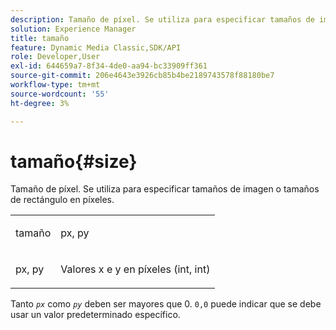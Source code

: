 ```yaml
---
description: Tamaño de píxel. Se utiliza para especificar tamaños de imagen o tamaños de rectángulo en píxeles.
solution: Experience Manager
title: tamaño
feature: Dynamic Media Classic,SDK/API
role: Developer,User
exl-id: 644659a7-8f34-4de0-aa94-bc33909ff361
source-git-commit: 206e4643e3926cb85b4be2189743578f88180be7
workflow-type: tm+mt
source-wordcount: '55'
ht-degree: 3%

---
```


# tamaño{#size}

Tamaño de píxel. Se utiliza para especificar tamaños de imagen o tamaños de rectángulo en píxeles.

<table id="simpletable_06761BED6FF14C2A83745A78B10D3419"> 
 <tr class="strow"> 
  <td class="stentry"> <p><span class="codeph"> <span class="varname"> tamaño</span> </span> </p> </td> 
  <td class="stentry"> <p><span class="codeph"> <span class="varname"> px, py</span> </span> </p></td> 
 </tr> 
 <tr class="strow"> 
  <td class="stentry"> <p><span class="codeph"> <span class="varname"> px, py</span> </span> </p></td> 
  <td class="stentry"> <p>Valores x e y en píxeles (int, int) </p></td> 
 </tr> 
</table>

Tanto *`px`* como *`py`* deben ser mayores que 0. `0,0` puede indicar que se debe usar un valor predeterminado específico.
